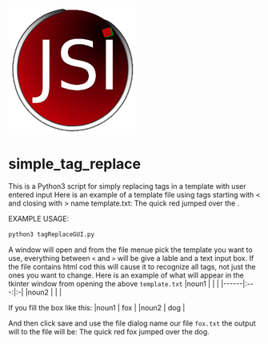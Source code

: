 ![alt text](https://github.com/J216/simple_tag_replace/raw/master/jsi-logo-256.png "JSI Logo")
# simple_tag_replace
This is a Python3 script for simply replacing tags in a template with user entered input
Here is an example of a template file using tags starting with < and closing with > name template.txt:
The quick red <noun1>
jumped over the <noun2>.

EXAMPLE USAGE:
```bash
python3 tagReplaceGUI.py
```
A window will open and from the file menue pick the template you want to use, everything between `<` and `>` will be give a lable and a text input box. If the file contains html cod this will cause it to recognize all tags, not just the ones you want to change.
Here is an example of what will appear in the tkinter window from opening the above `template.txt`
|noun1 |     |  |
|------|:---:|:-|
|noun2 |     |  |

If you fill the box like this:
|noun1 | fox |
|noun2 | dog |

And then click save and use the file dialog name our file `fox.txt` the output will to the file will be:
The quick red fox
jumped over the dog.
